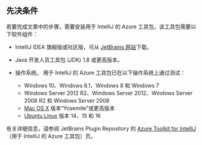 ## <a name="prerequisites"></a>先决条件
若要完成文章中的步骤，需要安装用于 IntelliJ 的 Azure 工具包，该工具包需要以下软件组件：

* IntelliJ IDEA 旗舰版或社区版，可从 [JetBrains 网站](https://www.jetbrains.com/idea/download/)下载。

* Java 开发人员工具包 (JDK) 1.8 或更高版本。

* 操作系统。 用于 IntelliJ 的 Azure 工具包已在以下操作系统上通过测试：
  
  * Windows 10、Windows 8.1、Windows 8 和 Windows 7
  * Windows Server 2012 R2、Windows Server 2012、Windows Server 2008 R2 和 Windows Server 2008
  * [Mac OS X](http://www.apple.com/osx) 版本“Yosemite”或更高版本
  * [Ubuntu Linux](http://www.ubuntu.com) 版本 14、15 和 16

有关详细信息，请参阅 JetBrains Plugin Repository 的 [Azure Toolkit for IntelliJ](https://plugins.jetbrains.com/plugin/8053)（用于 IntelliJ 的 Azure 工具包）页。

<!--
> [!IMPORTANT]
> If you are using the Azure Toolkit for Eclipse on Windows, the toolkit requires installing the Azure SDK 2.9.6 or later in order to use the Azure emulator. You have two options for installing the Azure SDK:
> 
> * You can download and install the Azure SDK by using the [Web Platform Installer (WebPI)](http://go.microsoft.com/fwlink/?LinkID=252838).
> * If you do not have the Azure SDK installed when you create your first Azure deployment project, you will be prompted to automatically download install the requisite version of the Azure SDK.
> 
> Note that the Azure SDK is only required on Windows.
> 
> 
-->
